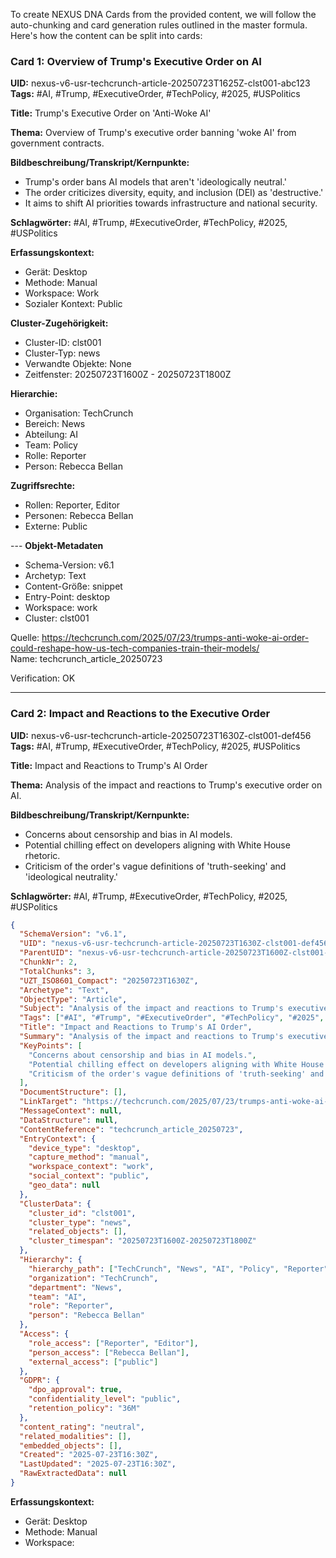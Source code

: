 To create NEXUS DNA Cards from the provided content, we will follow the auto-chunking and card generation rules outlined in the master formula. Here's how the content can be split into cards:

### Card 1: Overview of Trump's Executive Order on AI

**UID:** nexus-v6-usr-techcrunch-article-20250723T1625Z-clst001-abc123  
**Tags:** #AI, #Trump, #ExecutiveOrder, #TechPolicy, #2025, #USPolitics

**Title:** Trump's Executive Order on 'Anti-Woke AI'

**Thema:** Overview of Trump's executive order banning 'woke AI' from government contracts.

**Bildbeschreibung/Transkript/Kernpunkte:**
- Trump's order bans AI models that aren't 'ideologically neutral.'
- The order criticizes diversity, equity, and inclusion (DEI) as 'destructive.'
- It aims to shift AI priorities towards infrastructure and national security.

**Schlagwörter:** #AI, #Trump, #ExecutiveOrder, #TechPolicy, #2025, #USPolitics



**Erfassungskontext:**
- Gerät: Desktop
- Methode: Manual
- Workspace: Work
- Sozialer Kontext: Public

**Cluster-Zugehörigkeit:**
- Cluster-ID: clst001
- Cluster-Typ: news
- Verwandte Objekte: None
- Zeitfenster: 20250723T1600Z - 20250723T1800Z

**Hierarchie:**
- Organisation: TechCrunch
- Bereich: News
- Abteilung: AI
- Team: Policy
- Rolle: Reporter
- Person: Rebecca Bellan

**Zugriffsrechte:**
- Rollen: Reporter, Editor
- Personen: Rebecca Bellan
- Externe: Public

--- **Objekt-Metadaten**
- Schema-Version: v6.1
- Archetyp: Text
- Content-Größe: snippet
- Entry-Point: desktop
- Workspace: work
- Cluster: clst001

Quelle: https://techcrunch.com/2025/07/23/trumps-anti-woke-ai-order-could-reshape-how-us-tech-companies-train-their-models/  
Name: techcrunch_article_20250723

Verification: OK

---

### Card 2: Impact and Reactions to the Executive Order

**UID:** nexus-v6-usr-techcrunch-article-20250723T1630Z-clst001-def456  
**Tags:** #AI, #Trump, #ExecutiveOrder, #TechPolicy, #2025, #USPolitics

**Title:** Impact and Reactions to Trump's AI Order

**Thema:** Analysis of the impact and reactions to Trump's executive order on AI.

**Bildbeschreibung/Transkript/Kernpunkte:**
- Concerns about censorship and bias in AI models.
- Potential chilling effect on developers aligning with White House rhetoric.
- Criticism of the order's vague definitions of 'truth-seeking' and 'ideological neutrality.'

**Schlagwörter:** #AI, #Trump, #ExecutiveOrder, #TechPolicy, #2025, #USPolitics

```json
{
  "SchemaVersion": "v6.1",
  "UID": "nexus-v6-usr-techcrunch-article-20250723T1630Z-clst001-def456",
  "ParentUID": "nexus-v6-usr-techcrunch-article-20250723T1600Z-clst001-rootuid",
  "ChunkNr": 2,
  "TotalChunks": 3,
  "UZT_ISO8601_Compact": "20250723T1630Z",
  "Archetype": "Text",
  "ObjectType": "Article",
  "Subject": "Analysis of the impact and reactions to Trump's executive order on AI.",
  "Tags": ["#AI", "#Trump", "#ExecutiveOrder", "#TechPolicy", "#2025", "#USPolitics"],
  "Title": "Impact and Reactions to Trump's AI Order",
  "Summary": "Analysis of the impact and reactions to Trump's executive order on AI.",
  "KeyPoints": [
    "Concerns about censorship and bias in AI models.",
    "Potential chilling effect on developers aligning with White House rhetoric.",
    "Criticism of the order's vague definitions of 'truth-seeking' and 'ideological neutrality.'"
  ],
  "DocumentStructure": [],
  "LinkTarget": "https://techcrunch.com/2025/07/23/trumps-anti-woke-ai-order-could-reshape-how-us-tech-companies-train-their-models/",
  "MessageContext": null,
  "DataStructure": null,
  "ContentReference": "techcrunch_article_20250723",
  "EntryContext": {
    "device_type": "desktop",
    "capture_method": "manual",
    "workspace_context": "work",
    "social_context": "public",
    "geo_data": null
  },
  "ClusterData": {
    "cluster_id": "clst001",
    "cluster_type": "news",
    "related_objects": [],
    "cluster_timespan": "20250723T1600Z-20250723T1800Z"
  },
  "Hierarchy": {
    "hierarchy_path": ["TechCrunch", "News", "AI", "Policy", "Reporter", "Rebecca Bellan"],
    "organization": "TechCrunch",
    "department": "News",
    "team": "AI",
    "role": "Reporter",
    "person": "Rebecca Bellan"
  },
  "Access": {
    "role_access": ["Reporter", "Editor"],
    "person_access": ["Rebecca Bellan"],
    "external_access": ["public"]
  },
  "GDPR": {
    "dpo_approval": true,
    "confidentiality_level": "public",
    "retention_policy": "36M"
  },
  "content_rating": "neutral",
  "related_modalities": [],
  "embedded_objects": [],
  "Created": "2025-07-23T16:30Z",
  "LastUpdated": "2025-07-23T16:30Z",
  "RawExtractedData": null
}
```

**Erfassungskontext:**
- Gerät: Desktop
- Methode: Manual
- Workspace: